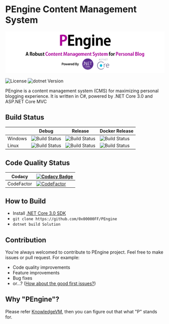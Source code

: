 # PEngine Content Management System

<p align="center">
    <img src="Documentation/PEngineBanner.png" />
</p>

![License](https://img.shields.io/github/license/0x00000FF/PEngine) ![dotnet Version](https://img.shields.io/badge/dotnet-3.0-blueviolet)

PEngine is a content management system (CMS) for maximizing personal blogging experience. It is written in C#, powered by .NET Core 3.0 and ASP.NET Core MVC

## Build Status

|         | Debug | Release | Docker Release |
|---------|-------|---------|----------------|
| Windows | ![Build Status](https://github.com/0x00000FF/PEngine/workflows/Windows%20Debug/badge.svg)  | ![Build Status](https://github.com/0x00000FF/PEngine/workflows/Windows/badge.svg) | ![Build Status](https://github.com/0x00000FF/PEngine/workflows/Windows%20Docker%20Release/badge.svg) |
| Linux   | ![Build Status](https://github.com/0x00000FF/PEngine/workflows/Linux%20Debug/badge.svg)  | ![Build Status](https://github.com/0x00000FF/PEngine/workflows/Linux/badge.svg) | ![Build Status](https://github.com/0x00000FF/PEngine/workflows/Linux%20Docker%20Release/badge.svg) |

## Code Quality Status

| Codacy     | [![Codacy Badge](https://api.codacy.com/project/badge/Grade/33bfd0a3367e497984b2866c7b68f92e)](https://www.codacy.com/manual/0x00000FF/PEngine?utm_source=github.com&amp;utm_medium=referral&amp;utm_content=0x00000FF/PEngine&amp;utm_campaign=Badge_Grade)  |
|------------|---|
| CodeFactor | [![CodeFactor](https://www.codefactor.io/repository/github/0x00000ff/pengine/badge/master)](https://www.codefactor.io/repository/github/0x00000ff/pengine/overview/master)  |

## How to Build

 * Install [.NET Core 3.0 SDK](https://dotnet.microsoft.com/download)
 * `git clone https://github.com/0x00000FF/PEngine`
 * `dotnet build Solution`

## Contribution

You're always welcomed to contribute to PEngine project. Feel free to make issues or pull request. For example:

 * Code quality improvements
 * Feature improvements
 * Bug fixes
 * or...? ([How about the good first issues?](https://github.com/0x00000FF/PEngine/issues?q=is%3Aissue+is%3Aopen+label%3A%22Good+First+Issue%22))

## Why "PEngine"?

Please refer [KnowledgeVM](https://github.com/0x00000ff/knowledge-vm), then you can figure out that what "P" stands for.